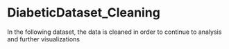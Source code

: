 # DiabeticDataset_Cleaning
In the following dataset, the data is cleaned in order to continue to analysis and further visualizations
